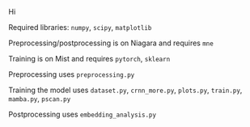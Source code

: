 Hi

Required libraries: `numpy`, `scipy`, `matplotlib`

Preprocessing/postprocessing is on Niagara and requires `mne`

Training is on Mist and requires `pytorch`, `sklearn`

Preprocessing uses `preprocessing.py`

Training the model uses `dataset.py`, `crnn_more.py`, `plots.py`, `train.py`, `mamba.py`, `pscan.py`

Postprocessing uses `embedding_analysis.py`
